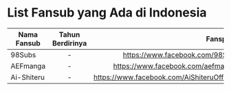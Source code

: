 # List Fansub yang Ada di Indonesia
| Nama Fansub   |Tahun Berdirinya| Fanspage | Link Website |
| ------------- |:-------------:| -----:|-----------|
| 98Subs     | - | https://www.facebook.com/98Subs |http://www.98subs.com/           |
| AEFmanga     | -   |https://www.facebook.com/aefmanga/ |  https://aefmanga.wordpress.com/         |
| Ai-Shiteru | -      |https://www.facebook.com/AiShiteruOfficial/ |  http://dl.myaishiteru.com/         |
